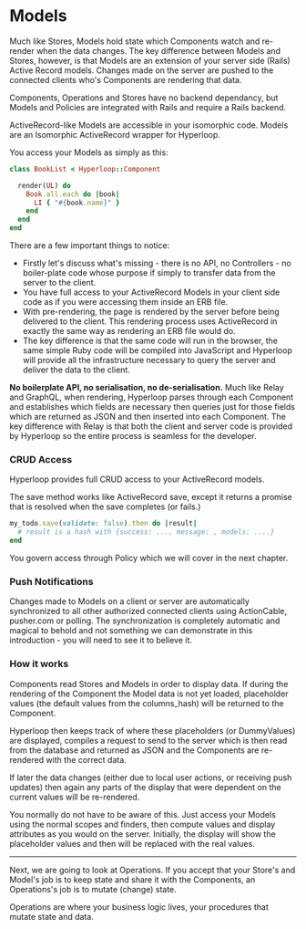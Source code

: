 # Models

Much like Stores, Models hold state which Components watch and re-render when the data changes. The key difference between Models and Stores, however, is that Models are an extension of your server side (Rails) Active Record models. Changes made on the server are pushed to the connected clients who's Components are rendering that data.

Components, Operations and Stores have no backend dependancy, but Models and Policies are integrated with Rails and require a Rails backend.

ActiveRecord-like Models are accessible in your isomorphic code. Models are an Isomorphic ActiveRecord wrapper for Hyperloop.

You access your Models as simply as this:

```ruby
class BookList < Hyperloop::Component

  render(UL) do
    Book.all.each do |book|
      LI { "#{book.name}" }
    end
  end
end
```

There are a few important things to notice:

+ Firstly let's discuss what's missing - there is no API, no Controllers - no boiler-plate code whose purpose if simply to transfer data from the server to the client.
+  You have full access to your ActiveRecord Models in your client side code as if you were accessing them inside an ERB file.
+ With pre-rendering, the page is rendered by the server before being delivered to the client. This rendering process uses ActiveRecord in exactly the same way as rendering an ERB file would do.
+ The key difference is that the same code will run in the browser, the same simple Ruby code will be compiled into JavaScript and Hyperloop will provide all the infrastructure necessary to query the server and deliver the data to the client.

**No boilerplate API, no serialisation, no de-serialisation.** Much like Relay and GraphQL, when rendering, Hyperloop parses through each Component and establishes which fields are necessary then queries just for those fields which are returned as JSON and then inserted into each Component. The key difference with Relay is that both the client and server code is provided by Hyperloop so the entire process is seamless for the developer.

### CRUD Access

Hyperloop provides full CRUD access to your ActiveRecord models.

The save method works like ActiveRecord save, except it returns a promise that is resolved when the save completes (or fails.)

```ruby
my_todo.save(validate: false).then do |result|
  # result is a hash with {success: ..., message: , models: ....}
end
```

You govern access through Policy which we will cover in the next chapter.

### Push Notifications

Changes made to Models on a client or server are automatically synchronized to all other authorized connected clients using ActionCable, pusher.com or polling. The synchronization is completely automatic and magical to behold and not something we can demonstrate in this introduction - you will need to see it to believe it.

### How it works

Components read Stores and Models in order to display data. If during the rendering of the Component the Model data is not yet loaded, placeholder values (the default values from the columns_hash) will be returned to the Component.

Hyperloop then keeps track of where these placeholders (or DummyValues) are displayed, compiles a request to send to the server which is then read from the database and returned as JSON and the Components are re-rendered with the correct data.

If later the data changes (either due to local user actions, or receiving push updates) then again any parts of the display that were dependent on the current values will be re-rendered.

You normally do not have to be aware of this. Just access your Models using the normal scopes and finders, then compute values and display attributes as you would on the server. Initially, the display will show the placeholder values and then will be replaced with the real values.

-----------------------------------

Next, we are going to look at Operations. If you accept that your Store's and Model's job is to keep state and share it with the Components, an Operations's job is to mutate (change) state.

Operations are where your business logic lives, your procedures that mutate state and data.
